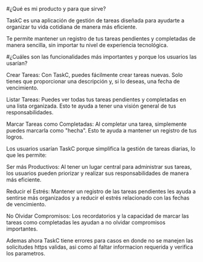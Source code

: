 #¿Qué es mi producto y para que sirve?

TaskC es una aplicación de gestión de tareas diseñada para ayudarte a organizar tu vida cotidiana de manera más eficiente.

Te permite mantener un registro de tus tareas pendientes y completadas de manera sencilla, sin importar tu nivel de experiencia tecnológica.

#¿Cuáles son las funcionalidades más importantes y porque los usuarios las usarían?

Crear Tareas: Con TaskC, puedes fácilmente crear tareas nuevas. Solo tienes que proporcionar una descripción y, si lo deseas, una fecha de vencimiento.

Listar Tareas: Puedes ver todas tus tareas pendientes y completadas en una lista organizada. Esto te ayuda a tener una visión general de tus responsabilidades.

Marcar Tareas como Completadas: Al completar una tarea, simplemente puedes marcarla como "hecha". Esto te ayuda a mantener un registro de tus logros.

Los usuarios usarían TaskC porque simplifica la gestión de tareas diarias, lo que les permite:

Ser más Productivos: Al tener un lugar central para administrar sus tareas, los usuarios pueden priorizar y realizar sus responsabilidades de manera más eficiente.

Reducir el Estrés: Mantener un registro de las tareas pendientes les ayuda a sentirse más organizados y a reducir el estrés relacionado con las fechas de vencimiento.

No Olvidar Compromisos: Los recordatorios y la capacidad de marcar las tareas como completadas les ayudan a no olvidar compromisos importantes.

Ademas ahora TaskC tiene errores para casos en donde no se manejen las solicitudes https validas, asi como al faltar
informacion requerida y verifica los parametros.